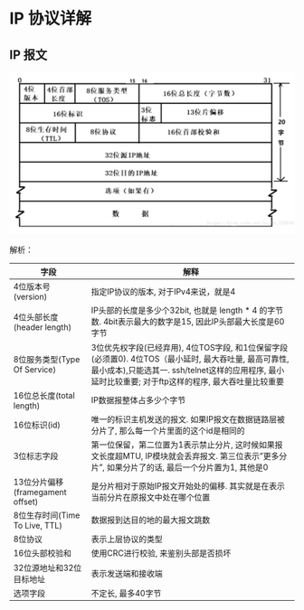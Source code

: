 # IP 协议详解



## IP 报文

![image-20201222131628879](../../../resource/image-20201222131628879.png)

解析：

| 字段                             | 解释                                                         |
| -------------------------------- | ------------------------------------------------------------ |
| 4位版本号(version)               | 指定IP协议的版本, 对于IPv4来说，就是4                        |
| 4位头部长度(header length)       | IP头部的长度是多少个32bit, 也就是 length * 4 的字节数. 4bit表示最大的数字是15, 因此IP头部最大长度是60字节 |
| 8位服务类型(Type Of Service)     | 3位优先权字段(已经弃用), 4位TOS字段, 和1位保留字段(必须置0). 4位TOS（最小延时, 最大吞吐量, 最高可靠性, 最小成本),只能选其一. ssh/telnet这样的应用程序, 最小延时比较重要; 对于ftp这样的程序, 最大吞吐量比较重要 |
| 16位总长度(total length)         | IP数据报整体占多少个字节                                     |
| 16位标识(id)                     | 唯一的标识主机发送的报文. 如果IP报文在数据链路层被分片了, 那么每一个片里面的这个id是相同的 |
| 3位标志字段                      | 第一位保留，第二位置为1表示禁止分片, 这时候如果报文长度超MTU, IP模块就会丢弃报文. 第三位表示”更多分片”, 如果分片了的话, 最后一个分片置为1, 其他是0 |
| 13位分片偏移(framegament offset) | 是分片相对于原始IP报文开始处的偏移. 其实就是在表示当前分片在原报文中处在哪个位置 |
| 8位生存时间(Time To Live, TTL)   | 数据报到达目的地的最大报文跳数                               |
| 8位协议                          | 表示上层协议的类型                                           |
| 16位头部校验和                   | 使用CRC进行校验, 来鉴别头部是否损坏                          |
| 32位源地址和32位目标地址         | 表示发送端和接收端                                           |
| 选项字段                         | 不定长, 最多40字节                                           |





















